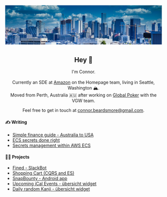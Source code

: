 # [![Connor social banner](https://raw.githubusercontent.com/cbeardsmore/cbeardsmore/main/social-banner.jpeg)](https://cbeardsmore.github.io)

<h2 align="center">Hey 👋</h2>

<p align="center">I'm Connor.</br></br> Currently an SDE at <a href="https://amazon.com">Amazon</a> on the Homepage team, living in Seattle, Washington 🏔. </br>Moved from Perth, Australia 🇦🇺 after working on <a href="https://globalpoker.com">Global Poker</a> with the VGW team.</p>

<p align="center">Feel free to get in touch at <a href = "mailto: connor.beardsmore@gmail.com">connor.beardsmore@gmail.com</a>.</p>

#### ✍️ Writing

- [Simple finance guide - Australia to USA](https://medium.com/@cbeardsmore/simple-finance-guide-australia-to-usa-251b941d096b)
- [ECS secrets done right](https://medium.com/hackernoon/ecs-secrets-done-right-9e094cfa6200)
- [Secrets management within AWS ECS](https://medium.com/hackernoon/secrets-management-within-aws-ecs-1b6975819ccd)

#### 👨‍💻 Projects

- [Fined - SlackBot](https://github.com/cbeardsmore/fined)
- [Shopping Cart (CQRS and ES)](https://github.com/cbeardsmore/shopping-cart-event-sourced)
- [SnapBounty - Android app](https://github.com/cbeardsmore/SnapBounty)
- [Upcoming iCal Events - übersicht widget](http://tracesof.net/uebersicht-widgets/#UpcomingEvents)
- [Daily random Kanji - übersicht widget](http://tracesof.net/uebersicht-widgets/#Daily-Random-Kanji)

